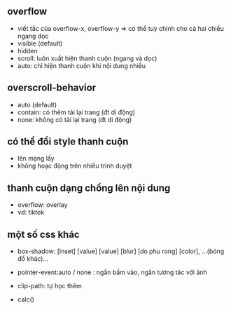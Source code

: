 ## overflow
- viết tắc của overflow-x, overflow-y => có thể tuỳ chỉnh cho cả hai chiều ngang dọc
- visible (default)
- hidden
- scroll: luôn xuất hiện thanh cuộn (ngang và dọc)
- auto: chỉ hiện thanh cuộn khi nội dung nhiều

## overscroll-behavior
- auto (default)
- contain: có thêm tải lại trang (đt di động)
- none: không có tải lại trang (đt di động)
## có thể đổi style thanh cuộn
- lên mạng lấy
- không hoạc động trên nhiều trình duyệt
## thanh cuộn dạng chồng lên nội dung
- overflow: overlay
- vd: tiktok



## một số css khác
- box-shadow: [inset] [value] [value] [blur] [do phu rong] [color], ...(bóng đổ khác)...

- pointer-event:auto / none : ngắn bấm vào, ngăn tương tác với ảnh

- clip-path: tự học thêm

- calc()